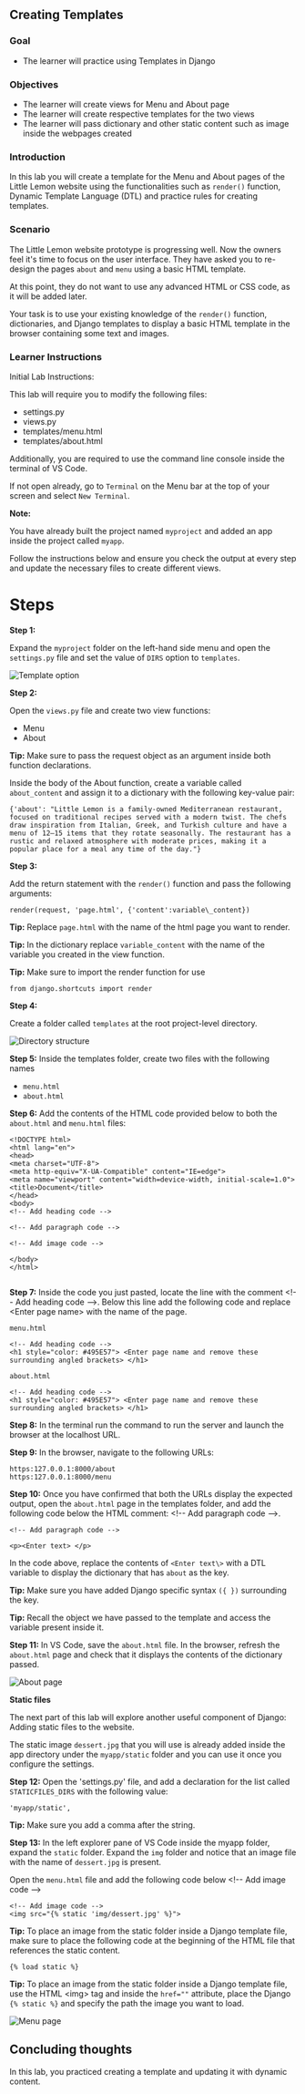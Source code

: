 ## Creating Templates


### **Goal**

- The learner will practice using Templates in Django

### **Objectives**

- The learner will create views for Menu and About page
- The learner will create respective templates for the two views
- The learner will pass dictionary and other static content such as image inside the webpages created


### **Introduction**

In this lab you will create a template for the Menu and About pages of the Little Lemon website using the functionalities such as ```render()``` function, Dynamic Template Language (DTL) and practice rules for creating templates.

### **Scenario**

The Little Lemon website prototype is progressing well. Now the owners feel it's time to focus on the user interface. They have asked you to re-design the pages ```about``` and ```menu``` using a basic HTML template.

At this point, they do not want to use any advanced HTML or CSS code, as it will be added later.

Your task is to use your existing knowledge of the ```render()``` function, dictionaries, and Django templates to display a basic HTML template in the browser containing some text and images.


### **Learner Instructions**

Initial Lab Instructions:

This lab will require you to modify the following files:

- settings.py
- views.py
- templates/menu.html
- templates/about.html

Additionally, you are required to use the command line console inside the terminal of VS Code.

If not open already, go to ```Terminal``` on the Menu bar at the top of your screen and select ```New Terminal```.

**Note:**

You have already built the project named ```myproject``` and added an app inside the project called ```myapp```.


Follow the instructions below and ensure you check the output at every step and update the necessary files to create different views.

# **Steps**

**Step 1:**

Expand the ```myproject``` folder on the left-hand side menu and open the ```settings.py``` file and set the value of ```DIRS``` option to ```templates```.

![Template option](assets/templates.png)

**Step 2:**

Open the ```views.py``` file and create two view functions:

- Menu
- About

**Tip:** Make sure to pass the request object as an argument inside both function declarations.

Inside the body of the About function, create a variable called ```about_content``` and assign it to a dictionary with the following key-value pair:
```
{'about': "Little Lemon is a family-owned Mediterranean restaurant, focused on traditional recipes served with a modern twist. The chefs draw inspiration from Italian, Greek, and Turkish culture and have a menu of 12–15 items that they rotate seasonally. The restaurant has a rustic and relaxed atmosphere with moderate prices, making it a popular place for a meal any time of the day."} 
```
**Step 3:**

Add the return statement with the ```render()``` function and pass the following arguments:
```
render(request, 'page.html', {'content':variable\_content})
```

**Tip:** Replace ```page.html``` with the name of the html page you want to render.

**Tip:** In the dictionary replace ```variable_content``` with the name of the variable you created in the view function.

**Tip:** Make sure to import the render function for use
```
from django.shortcuts import render
```

**Step 4:**

Create a folder called ```templates``` at the root project-level directory. 

![Directory structure](assets/files.png)

**Step 5:**
Inside the templates folder, create two files with the following names

- ```menu.html```
- ```about.html```

**Step 6:**
Add the contents of the HTML code provided below to both the ```about.html``` and ```menu.html``` files:
```
<!DOCTYPE html>
<html lang="en">
<head>
<meta charset="UTF-8">
<meta http-equiv="X-UA-Compatible" content="IE=edge">
<meta name="viewport" content="width=device-width, initial-scale=1.0">
<title>Document</title>
</head>
<body>
<!-- Add heading code -->

<!-- Add paragraph code -->

<!-- Add image code -->

</body>
</html>


```

**Step 7:**
Inside the code you just pasted, locate the line with the comment \<!-- Add heading code --\>. Below this line add the following code and replace \<Enter page name\> with the name of the page.

```menu.html``` 
```
<!-- Add heading code -->
<h1 style="color: #495E57"> <Enter page name and remove these surrounding angled brackets> </h1>
```

```about.html```
```
<!-- Add heading code -->
<h1 style="color: #495E57"> <Enter page name and remove these surrounding angled brackets> </h1>
```

**Step 8:**
In the terminal run the command to run the server and launch the browser at the localhost URL.

**Step 9:**
In the browser, navigate to the following URLs:
```
https:127.0.0.1:8000/about
https:127.0.0.1:8000/menu 
```

**Step 10:**
Once you have confirmed that both the URLs display the expected output, open the ```about.html``` page in the templates folder, and add the following code below the HTML comment: <!-- Add paragraph code --\>.

```
<!-- Add paragraph code -->

<p><Enter text> </p>
```

In the code above, replace the contents of ```<Enter text\>``` with a DTL variable to display the dictionary that has ```about``` as the key.

**Tip:** Make sure you have added Django specific syntax ```({ })``` surrounding the key.

**Tip:** Recall the object we have passed to the template and access the variable present inside it.

**Step 11:**
In VS Code, save the ```about.html``` file. In the browser, refresh the ```about.html``` page and check that it displays the contents of the dictionary passed.

![About page](assets/about.png)

**Static files**

The next part of this lab will explore another useful component of Django: Adding static files to the website.

The static image ```dessert.jpg``` that you will use is already added inside the app directory under the ```myapp/static``` folder and you can use it once you configure the settings.

**Step 12:**
Open the 'settings.py' file, and add a declaration for the list called ```STATICFILES_DIRS``` with the following value:

```
'myapp/static',
```
**Tip:** Make sure you add a comma after the string.

**Step 13:**
In the left explorer pane of VS Code inside the myapp folder, expand the ```static``` folder. Expand the ```img``` folder and notice that an image file with the name of ```dessert.jpg``` is present.

Open the ```menu.html``` file and add the following code below \<!-- Add image code --\>
```
<!-- Add image code -->
<img src="{% static 'img/dessert.jpg' %}">

```

**Tip:** To place an image from the static folder inside a Django template file, make sure to place the following code at the beginning of the HTML file that references the static content.

```
{% load static %}
```

**Tip:** To place an image from the static folder inside a Django template file, use the HTML \<img\> tag and inside the ```href=""``` attribute, place the Django ```{% static %}``` and specify the path the image you want to load.

![Menu page](assets/menu.png)

## **Concluding thoughts**

In this lab, you practiced creating a template and updating it with dynamic content.